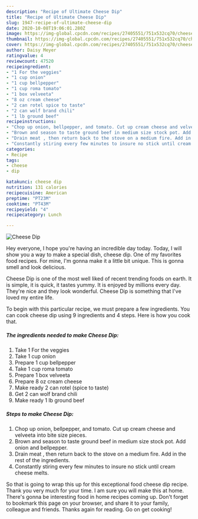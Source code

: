 ```yaml
---
description: "Recipe of Ultimate Cheese Dip"
title: "Recipe of Ultimate Cheese Dip"
slug: 1947-recipe-of-ultimate-cheese-dip
date: 2020-10-08T19:06:01.280Z
image: https://img-global.cpcdn.com/recipes/27405551/751x532cq70/cheese-dip-recipe-main-photo.jpg
thumbnail: https://img-global.cpcdn.com/recipes/27405551/751x532cq70/cheese-dip-recipe-main-photo.jpg
cover: https://img-global.cpcdn.com/recipes/27405551/751x532cq70/cheese-dip-recipe-main-photo.jpg
author: Daisy Meyer
ratingvalue: 4
reviewcount: 47520
recipeingredient:
- "1 For the veggies"
- "1 cup onion"
- "1 cup bellpepper"
- "1 cup roma tomato"
- "1 box velveeta"
- "8 oz cream cheese"
- "2 can rotel spice to taste"
- "2 can wolf brand chili"
- "1 lb ground beef"
recipeinstructions:
- "Chop up onion, bellpepper, and tomato. Cut up cream cheese and velveeta into bite size pieces."
- "Brown and season to taste ground beef in medium size stock pot. Add onion and bellpepper."
- "Drain meat , then return back to the stove on a medium fire. Add in the rest of the ingredients."
- "Constantly stiring every few minutes to insure no stick until cream cheese melts."
categories:
- Recipe
tags:
- cheese
- dip

katakunci: cheese dip 
nutrition: 131 calories
recipecuisine: American
preptime: "PT23M"
cooktime: "PT43M"
recipeyield: "4"
recipecategory: Lunch

---
```



![Cheese Dip](https://img-global.cpcdn.com/recipes/27405551/751x532cq70/cheese-dip-recipe-main-photo.jpg)

Hey everyone, I hope you're having an incredible day today. Today, I will show you a way to make a special dish, cheese dip. One of my favorites food recipes. For mine, I'm gonna make it a little bit unique. This is gonna smell and look delicious.



Cheese Dip is one of the most well liked of recent trending foods on earth. It is simple, it is quick, it tastes yummy. It is enjoyed by millions every day. They're nice and they look wonderful. Cheese Dip is something that I've loved my entire life.


To begin with this particular recipe, we must prepare a few ingredients. You can cook cheese dip using 9 ingredients and 4 steps. Here is how you cook that.

<!--inarticleads1-->

##### The ingredients needed to make Cheese Dip:

1. Take 1 For the veggies
1. Take 1 cup onion
1. Prepare 1 cup bellpepper
1. Take 1 cup roma tomato
1. Prepare 1 box velveeta
1. Prepare 8 oz cream cheese
1. Make ready 2 can rotel (spice to taste)
1. Get 2 can wolf brand chili
1. Make ready 1 lb ground beef




<!--inarticleads2-->

##### Steps to make Cheese Dip:

1. Chop up onion, bellpepper, and tomato. Cut up cream cheese and velveeta into bite size pieces.
1. Brown and season to taste ground beef in medium size stock pot. Add onion and bellpepper.
1. Drain meat , then return back to the stove on a medium fire. Add in the rest of the ingredients.
1. Constantly stiring every few minutes to insure no stick until cream cheese melts.




So that is going to wrap this up for this exceptional food cheese dip recipe. Thank you very much for your time. I am sure you will make this at home. There's gonna be interesting food in home recipes coming up. Don't forget to bookmark this page on your browser, and share it to your family, colleague and friends. Thanks again for reading. Go on get cooking!

